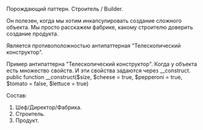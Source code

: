 Порождающий паттерн.
Строитель / Builder.
 
Он полезен, когда мы хотим инкапсулировать создание сложного объекта.
Мы просто расскажем фабрике, какому строителю доверить создание продукта.

Является противоположностью антипаттерная "Телескопический конструктор".

Пример антипаттерна "Телескопический конструктор". Когда у объекта есть множество свойств.
И эти свойства задаются через __construct.
public function __construct($size, $cheese = true, $pepperoni = true, $tomato = false, $lettuce = true)
 
Состав:
1. Шеф/Директор/Фабрика.
2. Строитель.
3. Продукт.
